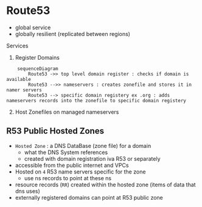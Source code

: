 # Route53

- global service
- globally resilient (replicated between regions)

Services

1. Register Domains

```mermaid
    sequenceDiagram
        Route53 ->> top level domain register : checks if domain is available
        Route53 -->> nameservers : creates zonefile and stores it in namer servers
        Route53 --> specific domain registery ex .org : adds nameservers records into the zonefile to specific domain registery
```

2. Host Zonefiles on managed nameservers

## R53 Public Hosted Zones

- `Hosted Zone` : a DNS DataBase (zone file) for a domain
  - what the DNS System references 
  - created with domain registration iva R53 or separately
- accessible from the public internet and VPCs
- Hosted on `4` R53 name servers specific for the zone
  - use ns records to point at these ns
- resource records (`RR`) created within the hosted zone (items of data that dns uses)
- externally registered domains can point at R53 public zone

